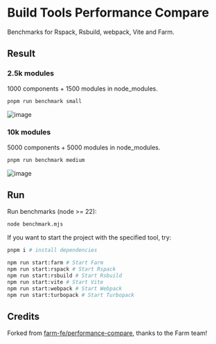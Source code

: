 # Build Tools Performance Compare

Benchmarks for Rspack, Rsbuild, webpack, Vite and Farm.

## Result

### 2.5k modules

1000 components + 1500 modules in node_modules.

```bash
pnpm run benchmark small
```

![image](https://github.com/user-attachments/assets/87798e21-e344-477b-acf5-ce6e4a6490eb)

### 10k modules

5000 components + 5000 modules in node_modules.

```bash
pnpm run benchmark medium
```

![image](https://github.com/user-attachments/assets/22428a44-3572-4ddb-9161-66899be33dd8)

## Run

Run benchmarks (node >= 22):

```bash
node benchmark.mjs
```

If you want to start the project with the specified tool, try:

```bash
pnpm i # install dependencies

npm run start:farm # Start Farm
npm run start:rspack # Start Rspack
npm run start:rsbuild # Start Rsbuild
npm run start:vite # Start Vite
npm run start:webpack # Start Webpack
npm run start:turbopack # Start Turbopack
```

## Credits

Forked from [farm-fe/performance-compare](https://github.com/farm-fe/performance-compare), thanks to the Farm team!
